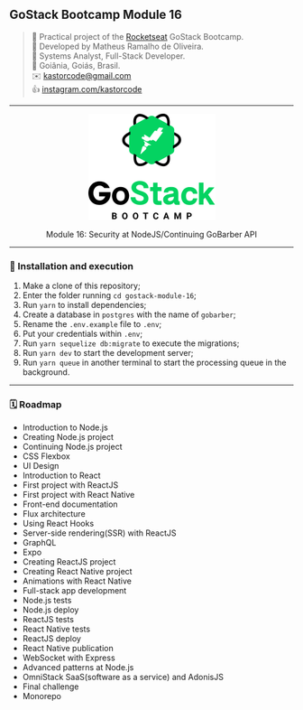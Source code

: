 ## GoStack Bootcamp Module 16

> 🚀 Practical project of the [Rocketseat](https://rocketseat.com.br) GoStack Bootcamp.  
👷 Developed by Matheus Ramalho de Oliveira.  
🔨 Systems Analyst, Full-Stack Developer.  
🏡 Goiânia, Goiás, Brasil.  
✉️ kastorcode@gmail.com  
👍 [instagram.com/kastorcode](https://www.instagram.com/kastorcode)

---

<p align="center">
  <img src="assets/gostack.png" />
</p>

<p align="center">
    Module 16: Security at NodeJS/Continuing GoBarber API
</p>

---

### 🚀 Installation and execution

1. Make a clone of this repository;
2. Enter the folder running `cd gostack-module-16`;
3. Run `yarn` to install dependencies;
4. Create a database in `postgres` with the name of `gobarber`;
5. Rename the `.env.example` file to `.env`;
6. Put your credentials within `.env`;
7. Run `yarn sequelize db:migrate` to execute the migrations;
8. Run `yarn dev` to start the development server;
9. Run `yarn queue` in another terminal to start the processing queue in the background.

---

### 🗓 ️Roadmap

- Introduction to Node.js
- Creating Node.js project
- Continuing Node.js project
- CSS Flexbox
- UI Design
- Introduction to React
- First project with ReactJS
- First project with React Native
- Front-end documentation
- Flux architecture
- Using React Hooks
- Server-side rendering(SSR) with ReactJS
- GraphQL
- Expo
- Creating ReactJS project
- Creating React Native project
- Animations with React Native
- Full-stack app development
- Node.js tests
- Node.js deploy
- ReactJS tests
- React Native tests
- ReactJS deploy
- React Native publication
- WebSocket with Express
- Advanced patterns at Node.js
- OmniStack SaaS(software as a service) and AdonisJS
- Final challenge
- Monorepo
